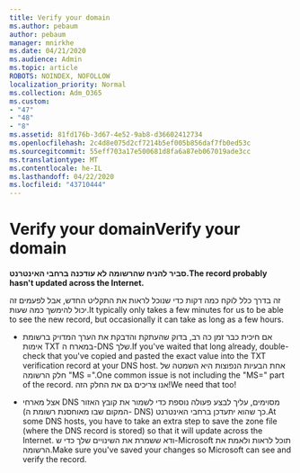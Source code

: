 ```yaml
---
title: Verify your domain
ms.author: pebaum
author: pebaum
manager: mnirkhe
ms.date: 04/21/2020
ms.audience: Admin
ms.topic: article
ROBOTS: NOINDEX, NOFOLLOW
localization_priority: Normal
ms.collection: Adm_O365
ms.custom:
- "47"
- "48"
- "8"
ms.assetid: 81fd176b-3d67-4e52-9ab8-d36602412734
ms.openlocfilehash: 2c4d8e075d2cf7214b5ef005b856daf7fb0ed53c
ms.sourcegitcommit: 55eff703a17e500681d8fa6a87eb067019ade3cc
ms.translationtype: MT
ms.contentlocale: he-IL
ms.lasthandoff: 04/22/2020
ms.locfileid: "43710444"
---
```

# <a name="verify-your-domain"></a><span data-ttu-id="9ed83-102">Verify your domain</span><span class="sxs-lookup"><span data-stu-id="9ed83-102">Verify your domain</span></span>

 <span data-ttu-id="9ed83-103">**סביר להניח שהרשומה לא עודכנה ברחבי האינטרנט.**</span><span class="sxs-lookup"><span data-stu-id="9ed83-103">**The record probably hasn't updated across the Internet.**</span></span>
  
<span data-ttu-id="9ed83-104">זה בדרך כלל לוקח כמה דקות כדי שנוכל לראות את התקליט החדש, אבל לפעמים זה יכול להימשך כמה שעות.</span><span class="sxs-lookup"><span data-stu-id="9ed83-104">It typically only takes a few minutes for us to be able to see the new record, but occasionally it can take as long as a few hours.</span></span> 
  
- <span data-ttu-id="9ed83-105">אם חיכית כבר זמן כה רב, בדוק שהעתקת והדבקת את הערך המדויק ברשומת אימות TXT במארח ה-DNS שלך.</span><span class="sxs-lookup"><span data-stu-id="9ed83-105">If you've waited that long already, double-check that you've copied and pasted the exact value into the TXT verification record at your DNS host.</span></span> <span data-ttu-id="9ed83-106">אחת הבעיות הנפוצות היא השמטה של חלק הרשומה "‎MS =‎".</span><span class="sxs-lookup"><span data-stu-id="9ed83-106">One common issue is not including the "MS=" part of the record.</span></span> <span data-ttu-id="9ed83-107">אנו צריכים גם את החלק הזה!</span><span class="sxs-lookup"><span data-stu-id="9ed83-107">We need that too!</span></span>

- <span data-ttu-id="9ed83-108">אצל מארחי DNS מסוימים, עליך לבצע פעולה נוספת כדי לשמור את קובץ האזור (המקום שבו מאוחסנת רשומת ה- DNS) כך שהוא יתעדכן ברחבי האינטרנט.</span><span class="sxs-lookup"><span data-stu-id="9ed83-108">At some DNS hosts, you have to take an extra step to save the zone file (where the DNS record is stored) so that it will update across the Internet.</span></span> <span data-ttu-id="9ed83-109">ודא ששמרת את השינויים שלך כדי ש-Microsoft תוכל לראות ולאמת את הרשומה.</span><span class="sxs-lookup"><span data-stu-id="9ed83-109">Make sure you've saved your changes so Microsoft can see and verify the record.</span></span>
